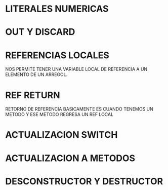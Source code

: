 
# LITERALES NUMERICAS 

# OUT Y DISCARD
# REFERENCIAS LOCALES
NOS PERMITE TENER UNA VARIABLE LOCAL DE REFERENCIA A UN ELEMENTO DE UN ARREGOL.
# REF RETURN
RETORNO DE REFERENCIA BASICAMENTE ES CUANDO TENEMOS UN METODO Y ESE METODO REGRESA UN REF LOCAL
# ACTUALIZACION SWITCH
# ACTUALIZACION A METODOS
# DESCONSTRUCTOR Y DESTRUCTOR
